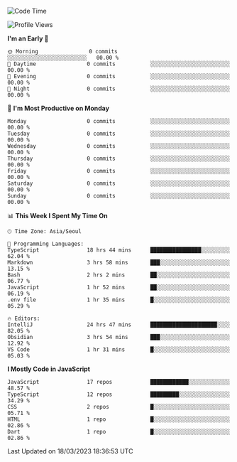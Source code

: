 <!--START_SECTION:waka-->
![Code Time](http://img.shields.io/badge/Code%20Time-4%2C566%20hrs%2017%20mins-blue)

![Profile Views](http://img.shields.io/badge/Profile%20Views-27-blue)

**I'm an Early 🐤** 

```text
🌞 Morning                0 commits           ░░░░░░░░░░░░░░░░░░░░░░░░░   00.00 % 
🌆 Daytime                0 commits           ░░░░░░░░░░░░░░░░░░░░░░░░░   00.00 % 
🌃 Evening                0 commits           ░░░░░░░░░░░░░░░░░░░░░░░░░   00.00 % 
🌙 Night                  0 commits           ░░░░░░░░░░░░░░░░░░░░░░░░░   00.00 % 
```
📅 **I'm Most Productive on Monday** 

```text
Monday                   0 commits           ░░░░░░░░░░░░░░░░░░░░░░░░░   00.00 % 
Tuesday                  0 commits           ░░░░░░░░░░░░░░░░░░░░░░░░░   00.00 % 
Wednesday                0 commits           ░░░░░░░░░░░░░░░░░░░░░░░░░   00.00 % 
Thursday                 0 commits           ░░░░░░░░░░░░░░░░░░░░░░░░░   00.00 % 
Friday                   0 commits           ░░░░░░░░░░░░░░░░░░░░░░░░░   00.00 % 
Saturday                 0 commits           ░░░░░░░░░░░░░░░░░░░░░░░░░   00.00 % 
Sunday                   0 commits           ░░░░░░░░░░░░░░░░░░░░░░░░░   00.00 % 
```


📊 **This Week I Spent My Time On** 

```text
🕑︎ Time Zone: Asia/Seoul

💬 Programming Languages: 
TypeScript               18 hrs 44 mins      ████████████████░░░░░░░░░   62.04 % 
Markdown                 3 hrs 58 mins       ███░░░░░░░░░░░░░░░░░░░░░░   13.15 % 
Bash                     2 hrs 2 mins        ██░░░░░░░░░░░░░░░░░░░░░░░   06.77 % 
JavaScript               1 hr 52 mins        ██░░░░░░░░░░░░░░░░░░░░░░░   06.19 % 
.env file                1 hr 35 mins        █░░░░░░░░░░░░░░░░░░░░░░░░   05.29 % 

🔥 Editors: 
IntelliJ                 24 hrs 47 mins      █████████████████████░░░░   82.05 % 
Obsidian                 3 hrs 54 mins       ███░░░░░░░░░░░░░░░░░░░░░░   12.92 % 
VS Code                  1 hr 31 mins        █░░░░░░░░░░░░░░░░░░░░░░░░   05.03 % 
```

**I Mostly Code in JavaScript** 

```text
JavaScript               17 repos            ████████████░░░░░░░░░░░░░   48.57 % 
TypeScript               12 repos            █████████░░░░░░░░░░░░░░░░   34.29 % 
CSS                      2 repos             █░░░░░░░░░░░░░░░░░░░░░░░░   05.71 % 
HTML                     1 repo              █░░░░░░░░░░░░░░░░░░░░░░░░   02.86 % 
Dart                     1 repo              █░░░░░░░░░░░░░░░░░░░░░░░░   02.86 % 
```




 Last Updated on 18/03/2023 18:36:53 UTC
<!--END_SECTION:waka-->
